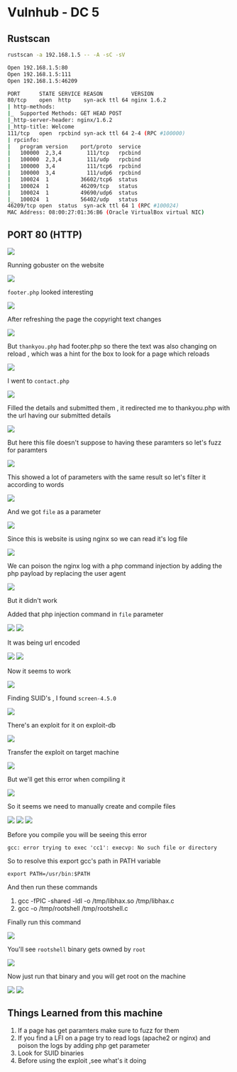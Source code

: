 # Vulnhub - DC 5

## Rustscan

```bash
rustscan -a 192.168.1.5 -- -A -sC -sV

Open 192.168.1.5:80                                             
Open 192.168.1.5:111                                                      
Open 192.168.1.5:46209 

PORT      STATE SERVICE REASON         VERSION                   
80/tcp    open  http    syn-ack ttl 64 nginx 1.6.2
| http-methods:                                
|_  Supported Methods: GET HEAD POST                                    
|_http-server-header: nginx/1.6.2                                               
|_http-title: Welcome            
111/tcp   open  rpcbind syn-ack ttl 64 2-4 (RPC #100000)
| rpcinfo: 
|   program version    port/proto  service
|   100000  2,3,4        111/tcp   rpcbind
|   100000  2,3,4        111/udp   rpcbind
|   100000  3,4          111/tcp6  rpcbind
|   100000  3,4          111/udp6  rpcbind
|   100024  1          36602/tcp6  status
|   100024  1          46209/tcp   status
|   100024  1          49690/udp6  status
|_  100024  1          56402/udp   status
46209/tcp open  status  syn-ack ttl 64 1 (RPC #100024)
MAC Address: 08:00:27:01:36:B6 (Oracle VirtualBox virtual NIC)
```

## PORT 80 (HTTP)

<img src="https://imgur.com/1Lol2Ue.png"/>

Running gobuster on the website

<img src="https://imgur.com/f8tWzGC.png"/>

`footer.php` looked interesting

<img src="https://imgur.com/qXuOYx8.png"/>

After refreshing the page the copyright text changes

<img src="https://imgur.com/UxGRzXy.png"/>

But `thankyou.php` had footer.php so there the text was also changing on reload , which was a hint for the box to look for a page which reloads

<img src="https://imgur.com/ojmKKOG.png"/>

I went to `contact.php`

<img src="https://imgur.com/u25kfEd.png"/>

Filled the details and submitted them , it redirected me to thankyou.php with the url having our submitted details

<img src="https://imgur.com/Eh6sGLx.png"/>

But here this file doesn't suppose to having these paramters so let's fuzz for paramters

<img src="https://imgur.com/0BU4laq.png"/>

This showed a lot of parameters with the same result so let's filter it according to words

<img src="https://imgur.com/oHmUgsP.png"/>

And we got `file` as a parameter

<img src="https://imgur.com/pHXCfXz.png"/>

Since this is website is using nginx so we can read it's log file 

<img src="https://imgur.com/Rz78wvX.png"/>

We can poison the nginx log with a php command injection by adding the php payload by replacing the user agent

<img src="https://imgur.com/EJDLP6W.png"/>

But it didn't work

Added that php injection command in `file` parameter

<img src="https://imgur.com/IDcbXhy.png"/>

<img src="https://imgur.com/cRL5HmP.png"/>

It was being url encoded

<img src="https://imgur.com/8zsFtON.png"/>

<img src="https://i.imgur.com/jbndY07.png"/>

Now it seems to work

<img src="https://imgur.com/TTrJop1.png"/>

Finding SUID's , I found `screen-4.5.0`

<img src="https://i.imgur.com/aE2Ypw4.png"/>

There's an exploit for it on exploit-db

<img src="https://imgur.com/o6du48d.png"/>

Transfer the exploit on target machine

<img src="https://imgur.com/TnzyPfV.png"/>

But we'll get this error when compiling it 

<img src="https://imgur.com/5l4rFft.png"/>

So it seems we need to manually create and compile files

<img src="https://i.imgur.com/vaVBvCU.png"/>

<img src="https://imgur.com/nOMzcAO.png"/>
 
<img src="https://imgur.com/yzsYGbR.png"/> 

Before you compile you will be seeing this error

`gcc: error trying to exec 'cc1': execvp: No such file or directory`

So to resolve this export gcc's path in PATH variable

`export PATH=/usr/bin:$PATH`

And then run these commands 

1. gcc -fPIC -shared -ldl -o /tmp/libhax.so /tmp/libhax.c
2. gcc -o /tmp/rootshell /tmp/rootshell.c 

Finally run this command

<img src="https://imgur.com/4LDYh6q.png"/>

You'll see `rootshell` binary gets owned by `root`

<img src="https://i.imgur.com/qj5Csk8.png"/>

Now just run that binary and you will get root on the machine

<img src="https://imgur.com/ZZwLmh0.png"/>

<img src="https://imgur.com/kvXOzjI.png"/>


## Things Learned from this machine

1. If a page has get paramters make sure to fuzz for them 
2. If you find a LFI on a page try to read logs (apache2 or nginx) and poison the logs by adding php get parameter
3. Look for SUID binaries
4. Before using the exploit ,see what's it doing